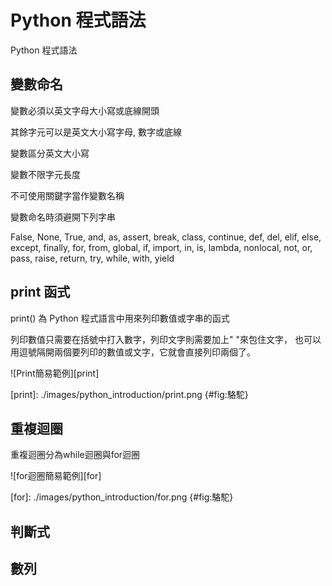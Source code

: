 Python 程式語法
===

Python 程式語法

變數命名
---

變數必須以英文字母大小寫或底線開頭

其餘字元可以是英文大小寫字母, 數字或底線

變數區分英文大小寫

變數不限字元長度

不可使用關鍵字當作變數名稱

變數命名時須避開下列字串

False, None, True, and, as, assert, break, class, continue, def, del, elif, else, except, finally, for, from, global, if, import, in, is, lambda, nonlocal, not, or, pass, raise, return, try, while, with, yield



print 函式
---

print() 為 Python 程式語言中用來列印數值或字串的函式

列印數值只需要在括號中打入數字，列印文字則需要加上" "來包住文字，
也可以用逗號隔開兩個要列印的數值或文字，它就會直接列印兩個了。

![Print簡易範例][print]

[print]: ./images/python_introduction/print.png {#fig:駱駝}



重複迴圈
---

重複迴圈分為while迴圈與for迴圈


![for迴圈簡易範例][for]

[for]: ./images/python_introduction/for.png {#fig:駱駝}


判斷式
---

數列
---
